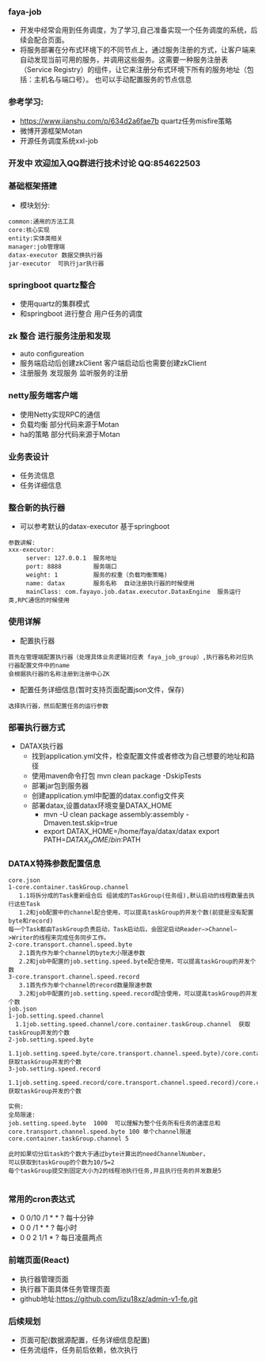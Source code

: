 ### faya-job
- 开发中经常会用到任务调度，为了学习,自己准备实现一个任务调度的系统，后续会配合页面。
- 将服务部署在分布式环境下的不同节点上，通过服务注册的方式，让客户端来自动发现当前可用的服务，并调用这些服务。这需要一种服务注册表（Service Registry）的组件，让它来注册分布式环境下所有的服务地址（包括：主机名与端口号）。
也可以手动配置服务的节点信息
### 参考学习:
- https://www.jianshu.com/p/634d2a6fae7b  quartz任务misfire策略
- 微博开源框架Motan
- 开源任务调度系统xxl-job

### 开发中 欢迎加入QQ群进行技术讨论 QQ:854622503

### 基础框架搭建
- 模块划分:
````
common:通用的方法工具
core:核心实现
entity:实体类相关
manager:job管理端
datax-executor 数据交换执行器
jar-executor  可执行jar执行器
````
###  springboot quartz整合
- 使用quartz的集群模式
- 和springboot 进行整合  用户任务的调度

### zk 整合 进行服务注册和发现
- auto configureation
- 服务端启动后创建zkClient   客户端启动后也需要创建zkClient
- 注册服务  发现服务  监听服务的注册

### netty服务端客户端
- 使用Netty实现RPC的通信
- 负载均衡 部分代码来源于Motan
- ha的策略 部分代码来源于Motan

### 业务表设计
- 任务流信息
- 任务详细信息

### 整合新的执行器
- 可以参考默认的datax-executor 基于springboot
````
参数讲解:
xxx-executor:
     server: 127.0.0.1  服务地址
     port: 8888         服务端口
     weight: 1          服务的权重（负载均衡策略)
     name: datax        服务名称  自动注册执行器的时候使用
     mainClass: com.fayayo.job.datax.executor.DataxEngine  服务运行类,RPC通信的时候使用
````

### 使用详解
- 配置执行器
````
首先在管理端配置执行器（处理具体业务逻辑对应表 faya_job_group）,执行器名称对应执行器配置文件中的name
会根据执行器的名称注册到注册中心ZK
````

- 配置任务详细信息(暂时支持页面配置json文件，保存)
````
选择执行器，然后配置任务的运行参数

````

### 部署执行器方式
- DATAX执行器
  - 找到application.yml文件，检查配置文件或者修改为自己想要的地址和路径
  - 使用maven命令打包 mvn clean package -DskipTests
  - 部署jar包到服务器
  - 创建application.yml中配置的datax.config文件夹
  - 部署datax,设置datax环境变量DATAX_HOME
    - mvn -U clean package assembly:assembly -Dmaven.test.skip=true
    - export DATAX_HOME=/home/faya/datax/datax
      export PATH=$DATAX_HOME/bin:$PATH
      

### DATAX特殊参数配置信息
````
core.json
1-core.container.taskGroup.channel
   1.1将拆分成的Task重新组合后 组装成的TaskGroup(任务组),默认启动的线程数量去执行这些Task
   1.2和job配置中的channel配合使用，可以提高taskGroup的并发个数(前提是没有配置byte和record)
每一个Task都由TaskGroup负责启动，Task启动后，会固定启动Reader—>Channel—>Writer的线程来完成任务同步工作。
2-core.transport.channel.speed.byte
   2.1首先作为单个channel的byte大小限速参数
   2.2和job中配置的job.setting.speed.byte配合使用，可以提高taskGroup的并发个数
3-core.transport.channel.speed.record
   3.1首先作为单个channel的record数量限速参数
   3.2和job中配置的job.setting.speed.record配合使用，可以提高taskGroup的并发个数
job.json
1-job.setting.speed.channel
  1.1job.setting.speed.channel/core.container.taskGroup.channel  获取taskGroup并发的个数
2-job.setting.speed.byte
  1.1job.setting.speed.byte/core.transport.channel.speed.byte)/core.container.taskGroup.channel 获取taskGroup并发的个数
3-job.setting.speed.record
  1.1job.setting.speed.record/core.transport.channel.speed.record)/core.container.taskGroup.channel 获取taskGroup并发的个数
  
实例:
全局限速:
job.setting.speed.byte  1000  可以理解为整个任务所有任务的速度总和
core.transport.channel.speed.byte 100 单个channel限速
core.container.taskGroup.channel 5

此时如果切分后task的个数大于通过byte计算出的needChannelNumber，
可以获取到taskGroup的个数为10/5=2
每个taskGroup提交到固定大小为2的线程池执行任务,并且执行任务的并发数是5


````

### 常用的cron表达式
- 0 0/10 /1 * * ? 每十分钟
- 0 0 /1 * * ?    每小时
- 0 0 2 1/1 * ?   每日凌晨两点


### 前端页面(React)
- 执行器管理页面
- 执行器下面具体任务管理页面
- github地址:https://github.com/lizu18xz/admin-v1-fe.git


### 后续规划
- 页面可配(数据源配置，任务详细信息配置)
- 任务流组件，任务前后依赖，依次执行








